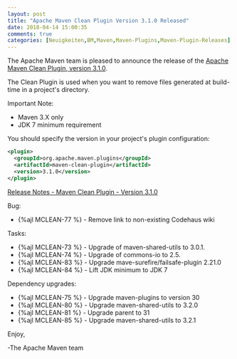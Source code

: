 ```yaml
---
layout: post
title: "Apache Maven Clean Plugin Version 3.1.0 Released"
date: 2018-04-14 15:00:35
comments: true
categories: [Neuigkeiten,BM,Maven,Maven-Plugins,Maven-Plugin-Releases]
---
```

The Apache Maven team is pleased to announce the release of the 
[Apache Maven Clean Plugin, version 3.1.0](https://maven.apache.org/plugins/maven-clean-plugin/).

The Clean Plugin is used when you want to remove files generated at build-time
in a project's directory.

Important Note:

 * Maven 3.X only
 * JDK 7 minimum requirement

You should specify the version in your project's plugin configuration:

``` xml
<plugin>
  <groupId>org.apache.maven.plugins</groupId>
  <artifactId>maven-clean-plugin</artifactId>
  <version>3.1.0</version>
</plugin>
```

<!-- more -->

[Release Notes - Maven Clean Plugin - Version 3.1.0](https://issues.apache.org/jira/secure/ReleaseNote.jspa?projectId=12317224&version=12337984)

Bug:

 * {%ajl MCLEAN-77 %} - Remove link to non-existing Codehaus wiki

Tasks:

 * {%ajl MCLEAN-73 %} - Upgrade of maven-shared-utils to 3.0.1.
 * {%ajl MCLEAN-74 %} - Upgrade of commons-io to 2.5.
 * {%ajl MCLEAN-83 %} - Upgrade mave-surefire/failsafe-plugin 2.21.0
 * {%ajl MCLEAN-84 %} - Lift JDK minimum to JDK 7

Dependency upgrades:

 * {%ajl MCLEAN-75 %} - Upgrade maven-plugins to version 30
 * {%ajl MCLEAN-80 %} - Upgrade maven-shared-utils to 3.2.0
 * {%ajl MCLEAN-81 %} - Upgrade parent to 31
 * {%ajl MCLEAN-85 %} - Upgrade maven-shared-utils to 3.2.1


Enjoy,

-The Apache Maven team
